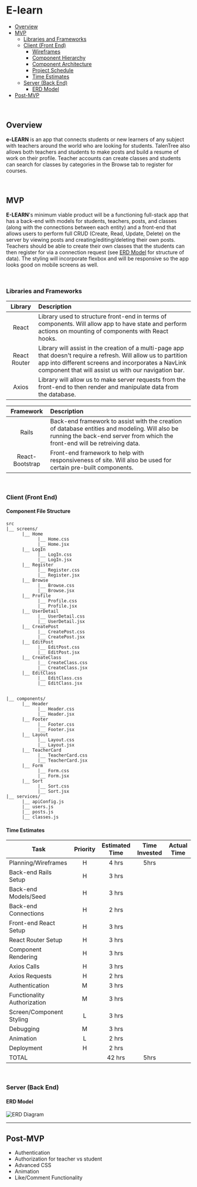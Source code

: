 # E-learn

- [Overview](#overview)
- [MVP](#mvp)
  - [Libraries and Frameworks](#libraries-and-frameworks)
  - [Client (Front End)](#client-front-end)
    - [Wireframes](#wireframes)
    - [Component Hierarchy](#component-hierarchy)
    - [Component Architecture](#component-architecture)
    - [Project Schedule](#project-schedule)
    - [Time Estimates](#time-estimates)
  - [Server (Back End)](#server-back-end)
    - [ERD Model](#erd-model)
- [Post-MVP](#post-mvp)

<br>

## Overview

**e-LEARN** is an app that connects students or new learners of any subject with teachers around the world who are looking for students. TalenTree also allows both teachers and students to make posts and build a resume of work on their profile. Teacher accounts can create classes and students can search for classes by categories in the Browse tab to register for courses.

<br>

## MVP

**E-LEARN**'s minimum viable product will be a functioning full-stack app that has a back-end with models for students, teachers, posts, and classes (along with the connections between each entity) and a front-end that allows users to perform full CRUD (Create, Read, Update, Delete) on the server by viewing posts and creating/editing/deleting their own posts. Teachers should be able to create their own classes that the students can then register for via a connection request (see [ERD Model](#erd-model) for structure of data). The styling will incorporate flexbox and will be responsive so the app looks good on mobile screens as well.

<br>

### Libraries and Frameworks

|   Library    | Description                                                                                                                                                                                                                     |
| :----------: | :------------------------------------------------------------------------------------------------------------------------------------------------------------------------------------------------------------------------------ |
|    React     | Library used to structure front-end in terms of components. Will allow app to have state and perform actions on mounting of components with React hooks.                                                                        |
| React Router | Library will assist in the creation of a multi-page app that doesn't require a refresh. Will allow us to partition app into different screens and incorporates a NavLink component that will assist us with our navigation bar. |
|    Axios     | Library will allow us to make server requests from the front-end to then render and manipulate data from the database.                                                                                                          |

|    Framework    | Description                                                                                                                                                                  |
| :-------------: | :--------------------------------------------------------------------------------------------------------------------------------------------------------------------------- |
|      Rails      | Back-end framework to assist with the creation of database entities and modeling. Will also be running the back-end server from which the front-end will be retreiving data. |
| React-Bootstrap | Front-end framework to help with responsiveness of site. Will also be used for certain pre-built components.                                                                 |

<br>

### Client (Front End)


#### Component File Structure

```structure
src
|__ screens/
      |__ Home
            |__ Home.css
            |__ Home.jsx
      |__ LogIn
            |__ LogIn.css
            |__ LogIn.jsx
      |__ Register
            |__ Register.css
            |__ Register.jsx
      |__ Browse
            |__ Browse.css
            |__ Browse.jsx
      |__ Profile
            |__ Profile.css
            |__ Profile.jsx
      |__ UserDetail
            |__ UserDetail.css
            |__ UserDetail.jsx
      |__ CreatePost
            |__ CreatePost.css
            |__ CreatePost.jsx
      |__ EditPost
            |__ EditPost.css
            |__ EditPost.jsx
      |__ CreateClass
            |__ CreateClass.css
            |__ CreateClass.jsx
      |__ EditClass
            |__ EditClass.css
            |__ EditClass.jsx


|__ components/
      |__ Header
            |__ Header.css
            |__ Header.jsx
      |__ Footer
            |__ Footer.css
            |__ Footer.jsx
      |__ Layout
            |__ Layout.css
            |__ Layout.jsx
      |__ TeacherCard
            |__ TeacherCard.css
            |__ TeacherCard.jsx
      |__ Form
            |__ Form.css
            |__ Form.jsx
      |__ Sort
            |__ Sort.css
            |__ Sort.jsx
|__ services/
      |__ apiConfig.js
      |__ users.js
      |__ posts.js
      |__ classes.js

```



#### Time Estimates

| Task                        | Priority | Estimated Time | Time Invested | Actual Time |
| --------------------------- | :------: | :------------: | :-----------: | :---------: |
| Planning/Wireframes         |    H     |     4 hrs      |     5hrs      |             |
| Back-end Rails Setup        |    H     |     3 hrs      |               |             |
| Back-end Models/Seed        |    H     |     3 hrs      |               |             |
| Back-end Connections        |    H     |     2 hrs      |               |             |
| Front-end React Setup       |    H     |     3 hrs      |               |             |
| React Router Setup          |    H     |     3 hrs      |               |             |
| Component Rendering         |    H     |     3 hrs      |               |             |
| Axios Calls                 |    H     |     3 hrs      |               |             |
| Axios Requests              |    H     |     2 hrs      |               |             |
| Authentication              |    M     |     3 hrs      |               |             |
| Functionality Authorization |    M     |     3 hrs      |               |             |
| Screen/Component Styling    |    L     |     3 hrs      |               |             |
| Debugging                   |    M     |     3 hrs      |               |             |
| Animation                   |    L     |     2 hrs      |               |             |
| Deployment                  |    H     |     2 hrs      |               |             |
| TOTAL                       |          |     42 hrs     |     5hrs      |             |

<br>

### Server (Back End)

#### ERD Model

![ERD Diagram](https://res.cloudinary.com/dszox5xnw/image/upload/v1628791604/TalenTree/talentree-erd_2_gkopwu.png)
<br>

---

## Post-MVP

- Authentication
- Authorization for teacher vs student
- Advanced CSS
- Animation
- Like/Comment Functionality
